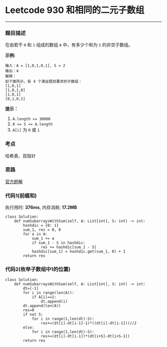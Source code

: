 # Leetcode 930 和相同的二元子数组
***
### 题目描述

在由若干 `0` 和 `1`  组成的数组 `A` 中，有多少个和为 `S` 的非空子数组。


**示例:**

	输入：A = [1,0,1,0,1], S = 2
	输出：4
	解释：
	如下面所示，有 4 个满足题目要求的子数组：
	[1,0,1]
	[1,0,1,0]
	[1,0,1]
	[0,1,0,1]

**提示：**

1. `A.length <= 30000`
2. `0 <= S <= A.length`
3. `A[i]` 为 `0` 或 `1`

### 考点

哈希表、双指针

### 思路

[官方题解](https://leetcode-cn.com/problems/binary-subarrays-with-sum/solution/he-xiang-tong-de-er-yuan-zi-shu-zu-by-leetcode/)



### 代码1(前缀和)
执行用时: **376ms**, 内存消耗: **17.2MB**

```
class Solution:
    def numSubarraysWithSum(self, A: List[int], S: int) -> int:
        hashdic = {0: 1}
        sum_1, res = 0, 0
        for a in A:
            sum_1 += a
            if sum_1 - S in hashdic:
                res += hashdic[sum_1 - S]
            hashdic[sum_1] = hashdic.get(sum_1, 0) + 1
        return res
```

### 代码2(枚举子数组中1的位置)
```
class Solution:
    def numSubarraysWithSum(self, A: List[int], S: int) -> int:
        dt=[-1]
        for i in range(len(A)):
            if A[i]==1:
                dt.append(i)
        dt.append(len(A))  
        res=0
        if not S:
            for i in range(1,len(dt)-S):
                res+=(dt[i]-dt[i-1]-1)*((dt[i]-dt[i-1]))//2
        else:
            for i in range(1,len(dt)-S):
                res+=(dt[i]-dt[i-1])*(dt[i+S]-dt[i+S-1])
        return res
```

